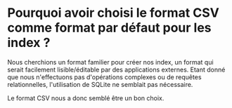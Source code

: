 # Pourquoi avoir choisi le format CSV comme format par défaut pour les index ?

Nous cherchions un format familier pour créer nos index, un format qui serait facilement lisible/éditable par des applications externes. Etant donné que nous n'effectuons pas d'opérations complexes ou de requêtes relationnelles, l'utilisation de SQLite ne semblait pas nécessaire.

Le format CSV nous a donc semblé être un bon choix.
